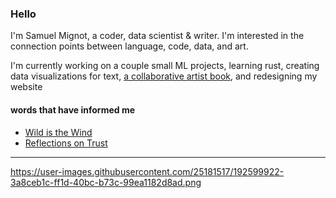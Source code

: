 ﻿### Hello 

I'm Samuel Mignot, a coder, data scientist & writer. I'm interested in the connection points between language, code, data, and art.

I'm currently working on a couple small ML projects, learning rust, creating data visualizations for text, [a collaborative artist book](https://arisebyanyotherna.me), and redesigning my website

#### words that have informed me

- [Wild is the Wind](https://www.poetryfoundation.org/poetrymagazine/poems/58841/wild-is-the-wind)
- [Reflections on Trust](https://www.cs.cmu.edu/~rdriley/487/papers/Thompson_1984_ReflectionsonTrustingTrust.pdf)

---

https://user-images.githubusercontent.com/25181517/192599922-3a8ceb1c-ff1d-40bc-b73c-99ea1182d8ad.png
